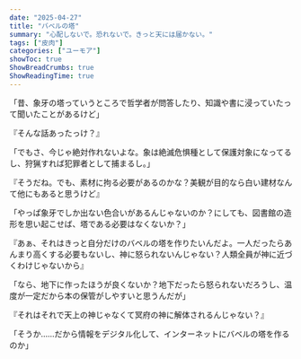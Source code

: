 ```yaml
---
date: "2025-04-27"
title: "バベルの塔"
summary: "心配しないで。恐れないで。きっと天には届かない。"
tags: ["皮肉"]
categories: ["ユーモア"]
showToc: true
ShowBreadCrumbs: true
ShowReadingTime: true
---
```


「昔、象牙の塔っていうところで哲学者が問答したり、知識や書に浸っていたって聞いたことがあるけど」

『そんな話あったっけ？』

「でもさ、今じゃ絶対作れないよな。象は絶滅危惧種として保護対象になってるし、狩猟すれば犯罪者として捕まるし。」

『そうだね。でも、素材に拘る必要があるのかな？美観が目的なら白い建材なんて他にもあると思うけど』

「やっぱ象牙でしか出ない色合いがあるんじゃないのか？にしても、図書館の造形を思い起こせば、塔である必要はなくないか？」

『あぁ、それはきっと自分だけのバベルの塔を作りたいんだよ。一人だったらあんまり高くする必要もないし、神に怒られないんじゃない？人類全員が神に近づくわけじゃないから』

「なら、地下に作ったほうが良くないか？地下だったら怒られないだろうし、温度が一定だから本の保管がしやすいと思うんだが」

『それはそれで天上の神じゃなくて冥府の神に解体されるんじゃない？』

「そうか……だから情報をデジタル化して、インターネットにバベルの塔を作るのか」